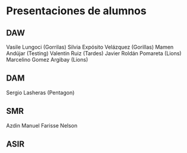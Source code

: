# Presentaciones de alumnos

## DAW
<!-- Añade aquí tu nombre si estás en DAW -->
Vasile Lungoci (Gorrilas)
Silvia Expósito Velázquez (Gorillas)
Mamen Andújar (Testing)
Valentin Ruiz (Tardes)
Javier Roldán Pomareta (Lions)
Marcelino Gomez Argibay (Lions)

## DAM
Sergio Lasheras (Pentagon)
<!-- Añade aquí tu nombre si estás en DAM -->

## SMR
<!-- Añade aquí tu nombre si estás en SMR -->
Azdin Manuel Farisse Nelson

## ASIR
<!-- Añade aquí tu nombre si estás en ASIR -->

